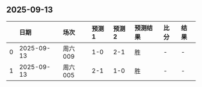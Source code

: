 

## 2025-09-13

|    | 日期         | 场次    | 预测1   | 预测2   | 预测结果   | 比分   | 结果   |
|---:|:-----------|:------|:------|:------|:-------|:-----|:-----|
|  0 | 2025-09-13 | 周六009 | 1-0   | 2-1   | 胜      | -    | -    |
|  1 | 2025-09-13 | 周六005 | 2-1   | 1-0   | 胜      | -    | -    |


